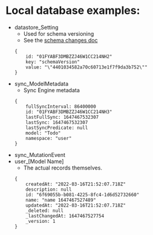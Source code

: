 # Local database examples:
- datastore_Setting
    - Used for schema versioning
    - See the [schema changes doc](docs/schema-changes.md)
    ```
	{
		id: "01FYABF3DMBZZJ46W1CC214NH2"
		key: "schemaVersion"
		value: "\"4401034582a70c60713e1f7f9da3b752\""
	}
	```
- sync_ModelMetadata
    - Sync Engine metadata
	```
	{
		fullSyncInterval: 86400000
		id: "01FYABF3DMBZZJ46W1CC214NH3"
		lastFullSync: 1647467532307
		lastSync: 1647467532307
		lastSyncPredicate: null
		model: "Todo"
		namespace: "user"
	}
	```
- sync_MutationEvent
- user_[Model Name]
    - The actual records themselves.
	```
	{
		createdAt: "2022-03-16T21:52:07.718Z"
		description: null
		id: "6f69055b-b081-4225-8fc4-1d6d52732660"
		name: "name 1647467527489"
		updatedAt: "2022-03-16T21:52:07.718Z"
		_deleted: null
		_lastChangedAt: 1647467527754
		_version: 1
	}
	```